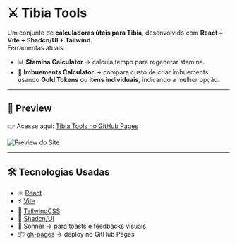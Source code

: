 # ⚔️ Tibia Tools

Um conjunto de **calculadoras úteis para Tibia**, desenvolvido com **React + Vite + Shadcn/UI + Tailwind**.  
Ferramentas atuais:

- 📊 **Stamina Calculator** → calcula tempo para regenerar stamina.  
- 🔮 **Imbuements Calculator** → compara custo de criar imbuements usando **Gold Tokens** ou **itens individuais**, indicando a melhor opção.  

---

## 🚀 Preview

👉 Acesse aqui: [Tibia Tools no GitHub Pages](https://SEU-USUARIO.github.io/tibia-tools/)  

![Preview do Site](./public/preview.png)

---

## 🛠️ Tecnologias Usadas

- ⚛️ [React](https://react.dev/)  
- ⚡ [Vite](https://vitejs.dev/)  
- 🎨 [TailwindCSS](https://tailwindcss.com/)  
- 🧩 [Shadcn/UI](https://ui.shadcn.com/)  
- 🔔 [Sonner](https://sonner.emilkowal.ski/) → para toasts e feedbacks visuais  
- 📦 [gh-pages](https://github.com/tschaub/gh-pages) → deploy no GitHub Pages  


